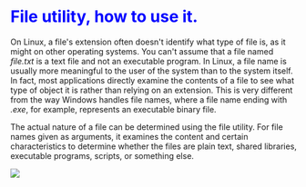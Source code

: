 # <span style="color:blue"> File utility, how to use it.</span>

On Linux, a file's extension often doesn't identify what type of file is, as it might on other operating systems.
You can't assume that a file named *file.txt* is a text file and not an executable program. In Linux, a file name 
is usually more meaningful to the user of the system than to the system itself. In fact, most applications directly
examine the contents of a file to see what type of object it is rather than relying on an extension. This is very
different from the way Windows handles file names, where a file name ending with *.exe*, for example, represents
an executable binary file.

The actual nature of a file can be determined using the file utility. For file names given as arguments, it examines
the content and certain characteristics to determine whether the files are plain text, shared libraries, executable
programs, scripts, or something else.

![](/home/josemacevo/Documents/Development/linux_course/course_images/fileutil.png)



